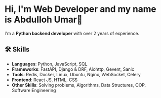 # Hi, I'm Web Developer and my name is Abdulloh Umar👋

I'm a **Python backend developer** with over 2 years of experience. 

## 🛠️ Skills

- **Languages**: Python, JavaScript, SQL
- **Frameworks**: FastAPI, Django & DRF, Aiohttp, Gevent, Sanic
- **Tools**: Redis, Docker, Linux, Ubuntu, Nginx, WebSocket, Celery
- **Frontend**: React JS, HTML, CSS
- **Other Skills**: Solving problems, Algorithms, Data Structures, OOP, Software Engineering
